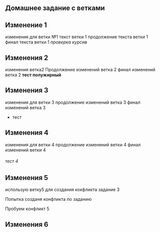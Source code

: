 ## Домашнее задание с ветками 

## Изменение 1

изменения для ветки №1
текст ветки 1
продолжение текста ветки 1
финал текста ветки 1 *проверка курсив*

## Изменения 2

изменения ветка2
Продолжение изменений ветка 2
финал изменений ветка 2
**тест полужирный**

## Изменения 3

изменения для ветки 3
продолжение изменений ветка 3
финал изменений ветка 3
 - тест

## Изменения 4

изменения для ветки 4
продолжение изменений ветки 4
финал изменений ветки 4
###### тест 4

## Изменения 5
использую ветку5 для создания кокфликта задание 3


Попытка созданя конфликта по заданию

Пробуем конфликт 5


## Изменения 6